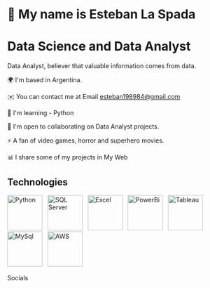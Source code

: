 # 👋 My name is Esteban La Spada

# Data Science and Data Analyst

Data Analyst, believer that valuable information comes from data.

🌍  I'm based in Argentina.

✉️  You can contact me at Email esteban198984@gmail.com

🧠  I'm learning - Python

🤝  I'm open to collaborating on Data Analyst projects.

⚡  A fan of video games, horror and superhero movies.

📊 I share some of my projects in My Web

## Technologies

<p align="left">
  <img src="https://github.com/user-attachments/assets/b5151497-bd7e-4d76-834f-df51a2c81c17" alt="Python" width="80" height="80"/> &nbsp;
  <img src="https://github.com/user-attachments/assets/dcbd18c6-945c-4a32-a987-b594e5a74824" alt="SQL Server" width="80" height="80"/> &nbsp;
  <img src="https://github.com/user-attachments/assets/80f9eb2d-2470-45aa-a667-cd29d3cca6f0" alt="Excel" width="80" height="80"/> &nbsp;
  <img src="https://www.stickersdevs.com.br/wp-content/uploads/2021/09/powerbi_sticker_adesivo-280x280.jpg" alt="PowerBi" width="80" height="80"/> &nbsp;
  <img src="https://www.kindpng.com/picc/m/20-204281_transparent-png-tableau-logo-png-download.png" alt="Tableau" width="80" height="80"/> &nbsp;
  <img src="https://toppng.com/uploads/preview/mysql-logo-11536003912o2fjzalzdb.png" alt="MySql" width="80" height="80"/> &nbsp;
  <img src="https://images.velog.io/images/nari120/post/b14b4105-a561-4cc3-bc9f-87a5ee4eb1b6/aws.png" alt="AWS" width="80" height="80"/> &nbsp;
</p>




Socials

